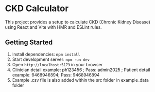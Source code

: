 # CKD Calculator

This project provides a setup to calculate CKD (Chronic Kidney Disease) using React and Vite with HMR and ESLint rules.

## Getting Started

1. Install dependencies: `npm install`
2. Start development server: `npm run dev`
3. Open `http://localhost:5173` in your browser
4. Clinician detail example: ph123456 ; Pass:  admin2025 ; Patient detail example: 9468946894; Pass: 9468946894
5. Example .csv file is also added within the src folder in example_data folder
